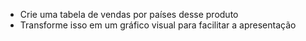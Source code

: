 - Crie uma tabela de vendas por países desse produto
- Transforme isso em um gráfico visual para facilitar a apresentação